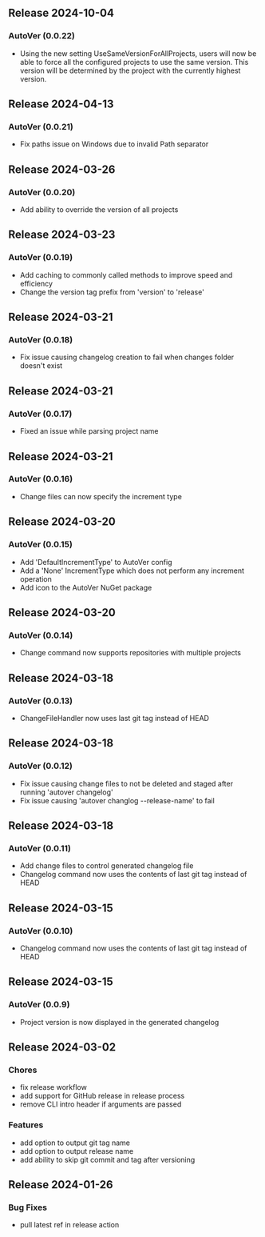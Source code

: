 ## Release 2024-10-04

### AutoVer (0.0.22)
* Using the new setting UseSameVersionForAllProjects, users will now be able to force all the configured projects to use the same version. This version will be determined by the project with the currently highest version.

## Release 2024-04-13

### AutoVer (0.0.21)
* Fix paths issue on Windows due to invalid Path separator

## Release 2024-03-26

### AutoVer (0.0.20)
* Add ability to override the version of all projects

## Release 2024-03-23

### AutoVer (0.0.19)
* Add caching to commonly called methods to improve speed and efficiency
* Change the version tag prefix from 'version' to 'release'

## Release 2024-03-21

### AutoVer (0.0.18)
* Fix issue causing changelog creation to fail when changes folder doesn't exist

## Release 2024-03-21

### AutoVer (0.0.17)
* Fixed an issue while parsing project name

## Release 2024-03-21

### AutoVer (0.0.16)
* Change files can now specify the increment type

## Release 2024-03-20

### AutoVer (0.0.15)
* Add 'DefaultIncrementType' to AutoVer config
* Add a 'None' IncrementType which does not perform any increment operation
* Add icon to the AutoVer NuGet package

## Release 2024-03-20

### AutoVer (0.0.14)
* Change command now supports repositories with multiple projects

## Release 2024-03-18

### AutoVer (0.0.13)
* ChangeFileHandler now uses last git tag instead of HEAD

## Release 2024-03-18

### AutoVer (0.0.12)
* Fix issue causing change files to not be deleted and staged after running 'autover changelog'
* Fix issue causing 'autover changlog --release-name' to fail

## Release 2024-03-18

### AutoVer (0.0.11)
* Add change files to control generated changelog file
* Changelog command now uses the contents of last git tag instead of HEAD

## Release 2024-03-15

### AutoVer (0.0.10)
* Changelog command now uses the contents of last git tag instead of HEAD

## Release 2024-03-15

### AutoVer (0.0.9)
* Project version is now displayed in the generated changelog

## Release 2024-03-02

### Chores
* fix release workflow
* add support for GitHub release in release process
* remove CLI intro header if arguments are passed
### Features
* add option to output git tag name
* add option to output release name
* add ability to skip git commit and tag after versioning

## Release 2024-01-26

### Bug Fixes
* pull latest ref in release action
